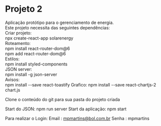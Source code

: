 # Projeto 2  
Aplicação protótipo para o gerenciamento de energia.  
Este projeto necessita das seguintes dependências:  
Criar projeto:  
npx create-react-app solarenergy  
Roteamento:  
npm install react-router-dom@6  
npm add react-router-dom@6    
Estilos:  
npm install styled-components   
JSON server:  
npm install -g json-server  
Avisos:    
npm install --save react-toastify 
Grafico:
npm install --save react-chartjs-2 chart.js   

Clone o conteúdo do git para sua pasta do projeto criada 

Start do JSON:
npm run server
Start da aplicação:
npm start

Para realizar o Login:
Email : mpmartins@bol.com.br
Senha : mpmartins


